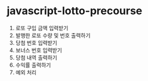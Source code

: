# javascript-lotto-precourse
1. 로또 구입 금액 입력받기
2. 발행한 로또 수량 및 번호 출력하기
3. 당첨 번호 입력받기
4. 보너스 번호 입력받기
5. 당첨 내역 출력하기
6. 수익률 출력하기
7. 예외 처리